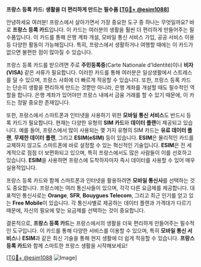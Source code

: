 **프랑스 등록 카드: 생활을 더 편리하게 만드는 필수품 [[TG💪+ @esim1088](https://t.me/s/esim1088)]**

안녕하세요 여러분! 프랑스에서 살아가면서 가장 중요한 도구 중 하나는 무엇일까요? 바로 **프랑스 등록 카드**입니다. 이 카드는 여러분의 생활을 훨씬 더 편리하게 만들어주는 필수품입니다. 이 카드를 통해 은행 계좌 개설, 모바일 통신 서비스 가입, 공공 서비스 이용 등 다양한 활동이 가능해집니다. 특히, 프랑스에서 생활하거나 여행할 때에는 이 카드가 없으면 불편한 점이 많아질 수 있습니다.

프랑스 등록 카드를 받으려면 주로 **주민등록증**(Carte Nationale d'Identité)이나 **비자(VISA)** 같은 서류가 필요합니다. 이러한 카드를 통해 여러분은 일상생활에서 스트레스를 덜 수 있으며, 프랑스 사회에 더 빠르게 적응할 수 있습니다. 또한, 프랑스 등록 카드는 단순히 생활을 편리하게 만드는 것뿐만 아니라, 은행 계좌를 개설할 때도 필수적인 역할을 합니다. 은행 계좌가 있어야만 프랑스 내에서 금융 거래를 할 수 있기 때문에, 이 카드는 정말 중요한 존재입니다.

또한, 프랑스에서 스마트폰과 인터넷을 사용하기 위한 **모바일 통신 서비스**도 반드시 등록 카드가 필요합니다. 현재는 다양한 유형의 **SIM 카드**와 **데이터 플랜**이 제공되고 있습니다. 예를 들어, 프랑스에서 많이 사용되는 몇 가지 유형의 SIM 카드는 **유료 데이터 플랜**, **무제한 데이터 플랜**, 그리고 **ESIM(eSIM)** 등이 있습니다. **ESIM**은 물리적인 카드를 교체하지 않고도 스마트폰에 바로 설정할 수 있는 혁신적인 기술입니다. **ESIM**은 전 세계적으로 점점 더 보편화되고 있으며, 특히 프랑스에서도 많은 사람들이 이를 선호하고 있습니다. **ESIM**을 사용하면 프랑스에 도착하자마자 즉시 데이터를 사용할 수 있어 매우 실용적입니다.

프랑스 등록 카드와 함께 스마트폰과 인터넷을 활용하려면 **모바일 통신사**를 선택하는 것도 중요합니다. 프랑스에는 여러 통신사들이 있으며, 각각 다른 요금제를 제공합니다. 대표적인 통신사로는 **Orange**, **SFR**, **Bouygues Telecom**, 그리고 최근 인기를 얻고 있는 **Free Mobile**이 있습니다. 각 통신사별로 제공하는 데이터 플랜과 가격대가 다르기 때문에, 자신의 필요에 맞는 요금제를 선택하는 것이 중요합니다.

결론적으로, **프랑스 등록 카드**는 프랑스에서의 생활을 더욱 편리하게 만들어주는 필수적인 도구입니다. 이 카드를 통해 다양한 서비스를 이용할 수 있으며, 특히 **모바일 통신 서비스**나 **ESIM**과 같은 최신 기술을 통해 현지 생활에 더 쉽게 적응할 수 있습니다. **프랑스 등록 카드**와 함께 스마트한 프랑스 생활을 시작해보세요!

[[TG💪+ @esim1088](https://t.me/s/esim1088) ![Image](https://i.postimg.cc/Y0z9fWf4/image.png)]